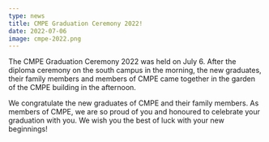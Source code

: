 ```yaml
---
type: news
title: CMPE Graduation Ceremony 2022!
date: 2022-07-06
image: cmpe-2022.png
---
```


The CMPE Graduation Ceremony 2022 was held on July 6. After the diploma ceremony on the south campus in the morning, the new graduates, their family members and members of CMPE came together in the garden of the CMPE building in the afternoon.

We congratulate the new graduates of CMPE and their family members. As members of CMPE, we are so proud of you and honoured to celebrate your graduation with you. We wish you the best of luck with your new beginnings!
